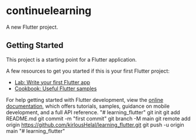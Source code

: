 # continuelearning

A new Flutter project.

## Getting Started

This project is a starting point for a Flutter application.

A few resources to get you started if this is your first Flutter project:

- [Lab: Write your first Flutter app](https://docs.flutter.dev/get-started/codelab)
- [Cookbook: Useful Flutter samples](https://docs.flutter.dev/cookbook)

For help getting started with Flutter development, view the
[online documentation](https://docs.flutter.dev/), which offers tutorials,
samples, guidance on mobile development, and a full API reference.
"# learning_flutter"  git init git add README.md git commit -m "first commit" git branch -M main git remote add origin https://github.com/kirlousHelal/learning_flutter.git git push -u origin main
"# learning_flutter" 
